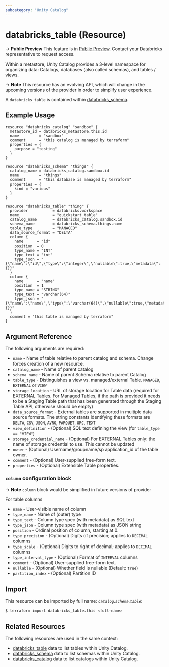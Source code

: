 ```yaml
---
subcategory: "Unity Catalog"
---
```

# databricks_table (Resource)

-> **Public Preview** This feature is in [Public Preview](https://docs.databricks.com/release-notes/release-types.html). Contact your Databricks representative to request access. 

Within a metastore, Unity Catalog provides a 3-level namespace for organizing data: Catalogs, databases (also called schemas), and tables / views.

-> **Note** This resource has an evolving API, which will change in the upcoming versions of the provider in order to simplify user experience.

A `databricks_table` is contained within [databricks_schema](schema.md).

## Example Usage

```hcl
resource "databricks_catalog" "sandbox" {
  metastore_id = databricks_metastore.this.id
  name         = "sandbox"
  comment      = "this catalog is managed by terraform"
  properties = {
    purpose = "testing"
  }
}

resource "databricks_schema" "things" {
  catalog_name = databricks_catalog.sandbox.id
  name         = "things"
  comment      = "this database is managed by terraform"
  properties = {
    kind = "various"
  }
}

resource "databricks_table" "thing" {
  provider           = databricks.workspace
  name               = "quickstart_table"
  catalog_name       = databricks_catalog.sandbox.id
  schema_name        = databricks_schema.things.name
  table_type         = "MANAGED"
  data_source_format = "DELTA"
  column {
    name      = "id"
    position  = 0
    type_name = "INT"
    type_text = "int"
    type_json = "{\"name\":\"id\",\"type\":\"integer\",\"nullable\":true,\"metadata\":{}}"
  }
  column {
    name      = "name"
    position  = 1
    type_name = "STRING"
    type_text = "varchar(64)"
    type_json = "{\"name\":\"name\",\"type\":\"varchar(64)\",\"nullable\":true,\"metadata\":{}}"
  }
  comment = "this table is managed by terraform"
}
```

## Argument Reference

The following arguments are required:

* `name` - Name of table relative to parent catalog and schema. Change forces creation of a new resource.
* `catalog_name` - Name of parent catalog
* `schema_name` - Name of parent Schema relative to parent Catalog
* `table_type` - Distinguishes a view vs. managed/external Table. `MANAGED`, `EXTERNAL` or `VIEW`
* `storage_location` - URL of storage location for Table data (required for EXTERNAL Tables. For Managed Tables, if the path is provided it needs to be a Staging Table path that has been generated through the Staging Table API, otherwise should be empty)
* `data_source_format` - External tables are supported in multiple data source formats. The string constants identifying these formats are `DELTA`, `CSV`, `JSON`, `AVRO`, `PARQUET`, `ORC`, `TEXT`
* `view_definition` - (Optional) SQL text defining the view (for `table_type == "VIEW"`)
* `storage_credential_name` - (Optional) For EXTERNAL Tables only: the name of storage credential to use. This cannot be updated
* `owner` - (Optional) Username/groupname/sp application_id of the table owner.
* `comment` - (Optional) User-supplied free-form text.
* `properties` - (Optional) Extensible Table properties.

### `column` configuration block

-> **Note** `column` block would be simplified in future versions of provider

For table columns
* `name` - User-visible name of column
* `type_name` - Name of (outer) type
* `type_text` - Column type spec (with metadata) as SQL text
* `type_json` - Column type spec (with metadata) as JSON string
* `position` - Ordinal position of column, starting at 0.
* `type_precision` - (Optional) Digits of precision; applies to `DECIMAL` columns
* `type_scale` - (Optional) Digits to right of decimal; applies to `DECIMAL` columns 
* `type_interval_type` - (Optional) Format of `INTERVAL` columns
* `comment` - (Optional) User-supplied free-form text.
* `nullable` - (Optional) Whether field is nullable (Default: `true`)
* `partition_index` - (Optional) Partition ID

## Import

This resource can be imported by full name: *`catalog`.`schema`.`table`*:

```bash
$ terraform import databricks_table.this <full-name>
```

## Related Resources

The following resources are used in the same context:

* [databricks_table](../data-sources/tables.md) data to list tables within Unity Catalog.
* [databricks_schema](../data-sources/schemas.md) data to list schemas within Unity Catalog.
* [databricks_catalog](../data-sources/catalogs.md) data to list catalogs within Unity Catalog.
